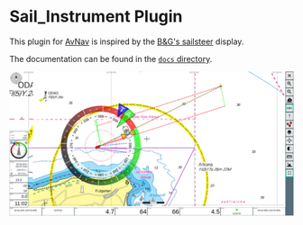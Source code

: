# Sail_Instrument Plugin

This plugin for [AvNav](https://www.wellenvogel.net/software/avnav/docs/beschreibung.html?lang=en) is inspired by the [B&G's sailsteer](https://www.bandg.com/de-de/blog/sailsteer-with-mark-chisnell/) display.

The documentation can be found in the [`docs` directory](docs/Home.md).

![sail_instrument in AvNav](docs/Images/nav-both.png)